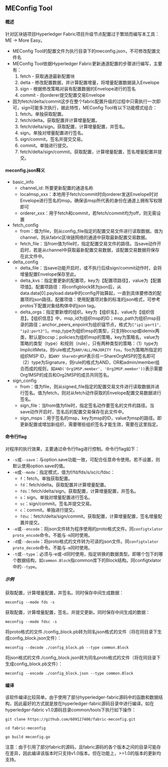 
## MEConfig Tool

#### 概述

针对区块链项目Hyperledger Fabric项目升级节点配置过于繁琐而编写本工具：ME -> More Easy。

* MEConfig Tool的配置文件为执行目录下的meconfig.json，不可修改配置文件名
* MEConfig Tool依据Hyperledger Fabric更新通道配置的步骤进行编写，主要有：
	1. fetch - 获取通道最新配置块
	2. delta - 修改配置数据，并计算配置增量，将增量配置数据装入Envelope
	3. sign - 根据修改策略对装有配置数据的Envelope进行的签名
	4. commit - 向orderer提交配置交易Envelope
* 因为fetch/delta/commit这步在整个fabric配置升级的过程中只需执行一次即可，sign可能多次执行，据此特性，MEConfig Tool有以下功能模式组合：
	1. fetch。单独获取配置。
	2. fetch/delta。获取配置并计算增量配置。
	3. fetch/delta/sign。获取配置，计算增量配置，并签名。
	4. sign。单独对增量配置进行签名。
	5. sign/commit。签名并提交交易。
	6. commit。单独进行提交。
	7. fetch/delta/sign/commit。获取配置，计算增量配置，签名增量配置并提交。

#### meconfig.json释义

* basic_info
	- channel_id: 所要更新配置的通道名称 
	- localmsp_xxx：本地用于fetch/commit时向orderer发送Envelope时对Envelope进行签名的msp。确保该msp所代表的身份在通道上拥有写权限即可
	- orderer_xxx：用于fetch和commit，若fetch/commit均为off，则无需设置
* fetch_config
	- from：值为file，则从config_file指定的配置交易文件进行读取数据。值为channel，则从fabric区块链网络的通道中获取最新配置交易数据。
	- fetch_file：当from值为file时，指定配置交易文件的路径。当save动作开启时，若是从channel中获取最新配置交易数据，该配置交易数据将保存在此文件中。
* delta_config
	- delta_file：当save功能开启时，或不执行后续sign/commit动作时，会将增量配置Envelope保存至此。
	- delta_kvs：指定要更新的配置项，key为【配置项路径】，value为【配置项值】。配置项路径：将configblock转为json后，从data.data[0].payload.data中的config开始算起，一直到具体要修改的配置项的json路径。配置项值：使用配置项对象的标准的json格式，可参考protos下配置对象结构体中的json tag。
	- delta\_orgs：指定要新增的组织。key为【组织名】，value为【组织信息】。【组织信息】中，msp\_id为组织msp的ID；msp\_path为组织msp目录的路径；anchor\_peers\_enpoint为组织锚节点，格式为```["ip1:port1", "ip2:port2"]```。msp\_type为组织msp的类型，只支持bccsp或idemix两类，默认是bccsp；policies为组织msp的策略，key为策略名，value为策略的类型（type）和规则（rule），只有两种类型的策略：（1）type为ImplicitMeta，则rule格式为```ANY/ALL/MAJORITY foo```，foo为策略所指定的组织MSP ID，如```ANY ShareOrgMSP```表示任一ShareOrgMSP的签名即可（2）type为Signature，则rule的格式为AND，OR和admin/member组合而成的规则，如```AND('Org1MSP.member', 'Org2MSP.member'))```表示需要Org1MSP的成员和Org2MSP的成员共同签名。
* sign_config
	- from：值为file，则从signed_file指定的配置交易文件进行读取数据并进行签名。值为fetch，则对从fetch动作获取的Envelope配置交易数据进行签名。
	- sign_file：当from值为file时，指定签名动作要签名的文件的路径。当save动作开启时，签名后的配置交易保存在此文件中。
	- sign_msps：用于签名的msp，key为msp的ID，value为msp的路径。即更新配置或增加新组织，需要哪些组织签名才能生效，需要在这里指定。

#### 命令行flag

对程序的执行效果，主要通过命令行flag进行控制。命令行flag如下：

* `-s`或`--save`：与option.save功能一致，可配合任意命令使用。若不设置，则默认使用option.save的值。
* `-m`或`--mode`：指定模式，值为f/fd/fds/s/sc/c/fdsc：
	- `f`：fetch。单独获取配置。
	- `fd`：fetch/delta。获取配置并计算增量配置。
	- `fds`：fetch/delta/sign。获取配置，计算增量配置，并签名。
	- `s`：sign。单独对增量配置进行签名。
	- `sc`：sign/commit。签名并提交交易。
	- `c`：commit。单独进行提交。
	- `fdsc`：fetch/delta/sign/commit。获取配置，计算增量配置，签名增量配置并提交。
* `-e`或`--encode`：将json文件转为程序使用的proto格式文件。同`configtxlator proto_encode`命令。不能与`-m`同时使用。
* `-d`或`--decode`：将proto格式的文件转为可读的json文件。同`configtxlator proto_decode`命令。不能与`-m`同时使用。
* `-t`或`--type`：必须与-e或-d同时使用，指定转换的数据类型。即哪个包下的哪个数据结构，如`common.Block`指common库下的Block结构。同configtxlator中的`--type`。

##### 示例

获取配置，计算增量配置，并签名。同时保存中间生成数据：

`meconfig --mode fds -s`

获取配置，计算增量配置，签名，并提交更新。同时保存中间生成的数据：

`meconfig --mode fdsc -s`

将proto格式的文件./config_block.pb转为同名json格式的文件（将在同目录下生成config_block.json文件）：

`meconfig --decode ./config_block.pb --type common.Block`

将json格式的文件./config_block.json转为同名proto格式的文件（将在同目录下生成config_block.pb文件）：

`meconfig --encode ./config_block.json --type common.Block`


#### 编译

该软件编译比较简单。由于使用了部分hyperledger-fabric源码中的函数和数据结构，因此最好的方式就是放在hyperledger-fabric源码目录中进行编译。如在hyperledger-fabric v1.0源码目录common/tools下执行如下操作：

```git clone https://github.com/609127400/fabric-meconfig.git```

```cd fabric-meconfig```

```go build meconfig.go```

注意：由于引用了部分fabric的源码，且fabric源码的各个版本之间的目录可能存在差异，因此编译该版本时只支持v1.0版本。但在功能上，>=1.0的版本的更新均支持。
